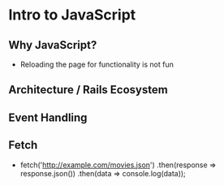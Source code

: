 # Intro to JavaScript

## Why JavaScript?
* Reloading the page for functionality is not fun

## Architecture / Rails Ecosystem

## Event Handling

## Fetch

* fetch('http://example.com/movies.json')
  .then(response => response.json())
  .then(data => console.log(data));
